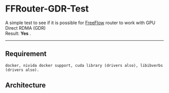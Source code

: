 # FFRouter-GDR-Test
A simple test to see if it is possible for [FreeFlow](https://github.com/microsoft/Freeflow) router to work with GPU Direct RDMA (GDR) \
Result: **Yes** .
***
## Requirement
```
docker, nivida docker support, cuda library (drivers also), libibverbs (drivers also). 
```
## Architecture

